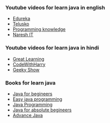

### Youtube videos for learn java in english
- <a href="https://youtu.be/hBh_CC5y8-s" >Edureka</a>
- <a href="https://www.youtube.com/playlist?list=PLsyeobzWxl7oZ-fxDYkOToURHhMuWD1BK" >Telusko</a>
- <a href="https://www.youtube.com/playlist?list=PLS1QulWo1RIbfTjQvTdj8Y6yyq4R7g-Al" >Programming knowledge</a>
- <a href="https://www.youtube.com/playlist?list=PLVlQHNRLflP8J1HiUMV1oC02Zu2CKvvuk" >Naresh IT</a>

### Youtube videos for learn java in hindi
- <a href="https://youtu.be/eKRM-053ei4" >Great Learning</a>
- <a href="https://youtu.be/rV_3Lewxx6o" >CodeWithHarry</a>
- <a href="https://www.youtube.com/playlist?list=PLbGui_ZYuhij8Oplrvjt_RlDliZQgdxoV" >Geeky Show</a>

### Books for learn java
- <a href="https://drive.google.com/file/d/1B4CHIyq-Q5GXRbMW7hzj5IRObuVh1izE/view?usp=sharing" >Java for begineers</a>
- <a href="https://drive.google.com/file/d/1Yj0YO3T-5PjFe58TeP5L9PgavPKiMJJG/view?usp=sharing" >Easy java programming</a>
- <a href="https://drive.google.com/file/d/1QvUK9lQ4t8v_mWjPwssL0i7XjQt_e29l/view?usp=sharing" >Java Programming</a>
- <a href="https://drive.google.com/file/d/10f5rD_swnLwpnwNTosjqjaHixorwzxfM/view?usp=sharing" >Java for absolute begineers</a>
- <a href="https://drive.google.com/file/d/14Vu7oxDHxG-QBGhl3djJnI9JGkklJE18/view?usp=sharing" >Advance Java</a>
